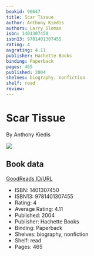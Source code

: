 ```yaml
---
bookid: 96647
title: Scar Tissue
author: Anthony Kiedis
authors: Larry Sloman
isbn: 1401307450
isbn13: 9781401307455
rating: 4
avgrating: 4.11
publisher: Hachette Books
binding: Paperback
pages: 465
published: 2004
shelves: biography, nonfiction
shelf: read
review: 
---
```


# Scar Tissue

By Anthony Kiedis

![](https://i.gr-assets.com/images/S/compressed.photo.goodreads.com/books/1348688305l/96647.jpg)

## Book data

[GoodReads ID/URL](https://www.goodreads.com/book/show/96647)

- ISBN: 1401307450
- ISBN13: 9781401307455
- Rating: 4
- Average Rating: 4.11
- Published: 2004
- Publisher: Hachette Books
- Binding: Paperback
- Shelves: biography, nonfiction
- Shelf: read
- Pages: 465

